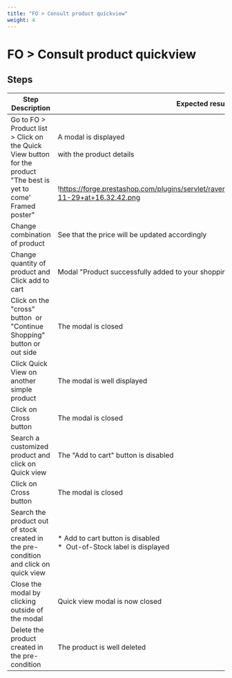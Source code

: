 ```yaml
---
title: "FO > Consult product quickview"
weight: 4
---
```


# FO > Consult product quickview
## Steps
| Step Description | Expected result |
| ----- | ----- |
| Go to FO > Product list > Click on the Quick View button for the product "The best is yet to come' Framed poster" | A modal is displayed<br><br>with the product details<br><br> <br><br>!https://forge.prestashop.com/plugins/servlet/raven/attachment/637/Screenshot+2021-11-29+at+16.32.42.png|width=625,height=309! |
| Change combination of product | See that the price will be updated accordingly |
| Change quantity of product and Click add to cart | Modal "Product successfully added to your shopping cart" is displayed |
| Click on the "cross" button  or "Continue Shopping" button or out side | The modal is closed |
| Click Quick View on another simple product | The modal is well displayed |
| Click on Cross button | The modal is closed |
| Search a customized product and click on Quick view | The "Add to cart" button is disabled |
| Click on Cross button | The modal is closed |
| Search the product out of stock created in the pre-condition and click on quick view | * Add to cart button is disabled<br> *  Out-of-Stock label is displayed |
| Close the modal by clicking outside of the modal | Quick view modal is now closed |
| Delete the product created in the pre-condition | The product is well deleted |
